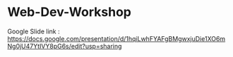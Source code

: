 # Web-Dev-Workshop
Google Slide link : https://docs.google.com/presentation/d/1hqiLwhFYAFgBMgwxjuDie1XO6mNg0jU47YtIVY8pG6s/edit?usp=sharing
